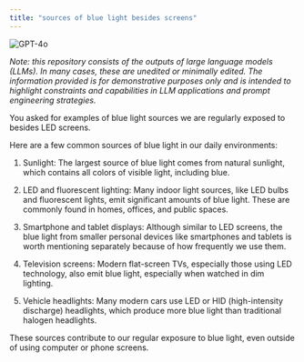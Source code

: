 ```yaml
---
title: "sources of blue light besides screens"
---
```

![GPT-4o](https://img.shields.io/badge/GPT--4o-3333FF?style=for-the-badge&logo=openai&logoColor=white)



*Note: this repository consists of the outputs of large language models (LLMs). In many cases, these are unedited or minimally edited. The information provided is for demonstrative purposes only and is intended to highlight constraints and capabilities in LLM applications and prompt engineering strategies.*


You asked for examples of blue light sources we are regularly exposed to besides LED screens.

Here are a few common sources of blue light in our daily environments:

1. Sunlight: The largest source of blue light comes from natural sunlight, which contains all colors of visible light, including blue.


2. LED and fluorescent lighting: Many indoor light sources, like LED bulbs and fluorescent lights, emit significant amounts of blue light. These are commonly found in homes, offices, and public spaces.


3. Smartphone and tablet displays: Although similar to LED screens, the blue light from smaller personal devices like smartphones and tablets is worth mentioning separately because of how frequently we use them.


4. Television screens: Modern flat-screen TVs, especially those using LED technology, also emit blue light, especially when watched in dim lighting.


5. Vehicle headlights: Many modern cars use LED or HID (high-intensity discharge) headlights, which produce more blue light than traditional halogen headlights.



These sources contribute to our regular exposure to blue light, even outside of using computer or phone screens.

